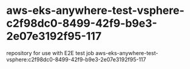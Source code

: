 # aws-eks-anywhere-test-vsphere-c2f98dc0-8499-42f9-b9e3-2e07e3192f95-117
repository for use with E2E test job aws-eks-anywhere-test-vsphere:c2f98dc0-8499-42f9-b9e3-2e07e3192f95-117
